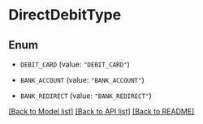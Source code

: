 # DirectDebitType

## Enum


* `DEBIT_CARD` (value: `"DEBIT_CARD"`)

* `BANK_ACCOUNT` (value: `"BANK_ACCOUNT"`)

* `BANK_REDIRECT` (value: `"BANK_REDIRECT"`)


[[Back to Model list]](../README.md#documentation-for-models) [[Back to API list]](../README.md#documentation-for-api-endpoints) [[Back to README]](../README.md)



